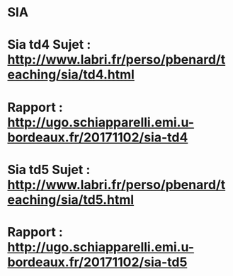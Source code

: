 # SIA

# Sia td4   Sujet : http://www.labri.fr/perso/pbenard/teaching/sia/td4.html
#          Rapport : http://ugo.schiapparelli.emi.u-bordeaux.fr/20171102/sia-td4
#          
# Sia td5   Sujet : http://www.labri.fr/perso/pbenard/teaching/sia/td5.html
#          Rapport : http://ugo.schiapparelli.emi.u-bordeaux.fr/20171102/sia-td5
 
 
